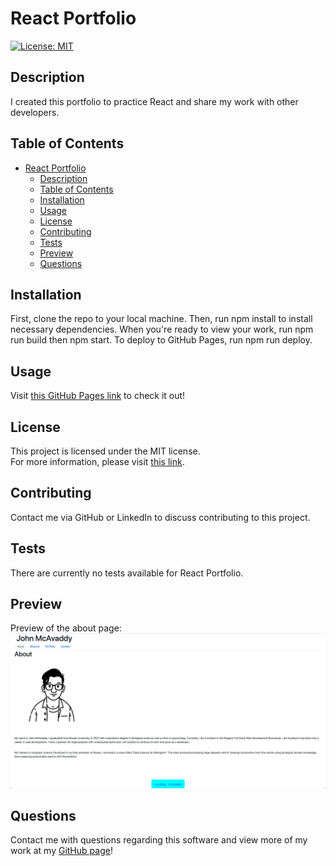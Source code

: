 # React Portfolio
[![License: MIT](https://img.shields.io/badge/License-MIT-yellow.svg)](https://opensource.org/licenses/MIT)
## Description
I created this portfolio to practice React and share my work with other developers.

## Table of Contents
- [React Portfolio](#react-portfolio)
  - [Description](#description)
  - [Table of Contents](#table-of-contents)
  - [Installation](#installation)
  - [Usage](#usage)
  - [License](#license)
  - [Contributing](#contributing)
  - [Tests](#tests)
  - [Preview](#preview)
  - [Questions](#questions)

## Installation
First, clone the repo to your local machine. Then, run npm install to install necessary dependencies. When you're ready to view your work, run npm run build then npm start. To deploy to GitHub Pages, run npm run deploy.

## Usage
Visit [this GitHub Pages link](https://jmcavaddy.github.io/react-portfolio/) to check it out!

## License
This project is licensed under the MIT license.  
For more information, please visit [this link](https://opensource.org/licenses/MIT).

## Contributing
Contact me via GitHub or LinkedIn to discuss contributing to this project.

## Tests
There are currently no tests available for React Portfolio.

## Preview
Preview of the about page:
![About page of my React Portfolio](assets/react-portfolio-preview.png)

## Questions
Contact me with questions regarding this software and view more of my work at my [GitHub page](https://github.com/jmcavaddy)!
